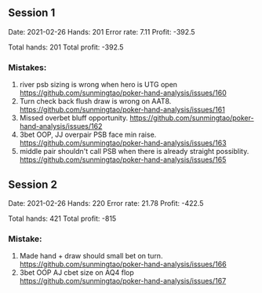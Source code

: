 ## Session 1

Date: 2021-02-26
Hands: 201
Error rate: 7.11
Profit: -392.5

Total hands: 201
Total profit: -392.5

### Mistakes:

1. river psb sizing is wrong when hero is UTG open https://github.com/sunmingtao/poker-hand-analysis/issues/160
2. Turn check back flush draw is wrong on AAT8. https://github.com/sunmingtao/poker-hand-analysis/issues/161
3. Missed overbet bluff opportunity. https://github.com/sunmingtao/poker-hand-analysis/issues/162
4. 3bet OOP, JJ overpair PSB face min raise. https://github.com/sunmingtao/poker-hand-analysis/issues/163
5. middle pair shouldn't call PSB when there is already straight possiblity. https://github.com/sunmingtao/poker-hand-analysis/issues/165

## Session 2

Date: 2021-02-26
Hands: 220
Error rate: 21.78
Profit: -422.5

Total hands: 421
Total profit: -815

### Mistake:

1. Made hand + draw should small bet on turn. https://github.com/sunmingtao/poker-hand-analysis/issues/166
2. 3bet OOP AJ cbet size on AQ4 flop https://github.com/sunmingtao/poker-hand-analysis/issues/167
